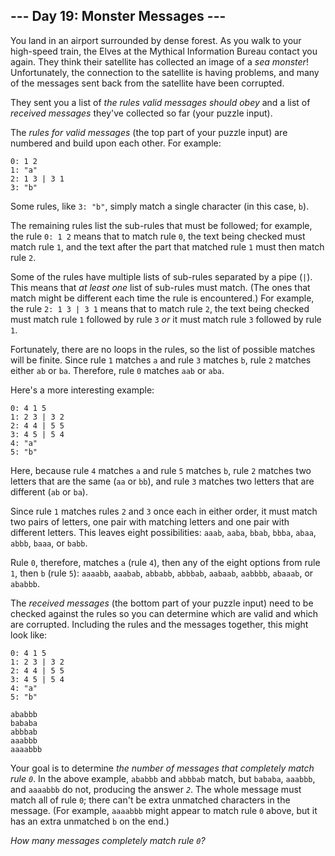 ﻿
## --- Day 19: Monster Messages ---

You land in an airport surrounded by dense forest. As you walk to your high-speed train, the Elves at the  Mythical Information Bureau  contact you again. They think their satellite has collected an image of a  _sea monster_! Unfortunately, the connection to the satellite is having problems, and many of the messages sent back from the satellite have been corrupted.

They sent you a list of  _the rules valid messages should obey_  and a list of  _received messages_  they've collected so far (your puzzle input).

The  _rules for valid messages_  (the top part of your puzzle input) are numbered and build upon each other. For example:

```
0: 1 2
1: "a"
2: 1 3 | 3 1
3: "b"

```

Some rules, like  `3: "b"`, simply match a single character (in this case,  `b`).

The remaining rules list the sub-rules that must be followed; for example, the rule  `0: 1 2`  means that to match rule  `0`, the text being checked must match rule  `1`, and the text after the part that matched rule  `1`  must then match rule  `2`.

Some of the rules have multiple lists of sub-rules separated by a pipe (`|`). This means that  _at least one_  list of sub-rules must match. (The ones that match might be different each time the rule is encountered.) For example, the rule  `2: 1 3 | 3 1`  means that to match rule  `2`, the text being checked must match rule  `1`  followed by rule  `3`  _or_  it must match rule  `3`  followed by rule  `1`.

Fortunately, there are no loops in the rules, so the list of possible matches will be finite. Since rule  `1`  matches  `a`  and rule  `3`  matches  `b`, rule  `2`  matches either  `ab`  or  `ba`. Therefore, rule  `0`  matches  `aab`  or  `aba`.

Here's a more interesting example:

```
0: 4 1 5
1: 2 3 | 3 2
2: 4 4 | 5 5
3: 4 5 | 5 4
4: "a"
5: "b"

```

Here, because rule  `4`  matches  `a`  and rule  `5`  matches  `b`, rule  `2`  matches two letters that are the same (`aa`  or  `bb`), and rule  `3`  matches two letters that are different (`ab`  or  `ba`).

Since rule  `1`  matches rules  `2`  and  `3`  once each in either order, it must match two pairs of letters, one pair with matching letters and one pair with different letters. This leaves eight possibilities:  `aaab`,  `aaba`,  `bbab`,  `bbba`,  `abaa`,  `abbb`,  `baaa`, or  `babb`.

Rule  `0`, therefore, matches  `a`  (rule  `4`), then any of the eight options from rule  `1`, then  `b`  (rule  `5`):  `aaaabb`,  `aaabab`,  `abbabb`,  `abbbab`,  `aabaab`,  `aabbbb`,  `abaaab`, or  `ababbb`.

The  _received messages_  (the bottom part of your puzzle input) need to be checked against the rules so you can determine which are valid and which are corrupted. Including the rules and the messages together, this might look like:

```
0: 4 1 5
1: 2 3 | 3 2
2: 4 4 | 5 5
3: 4 5 | 5 4
4: "a"
5: "b"

ababbb
bababa
abbbab
aaabbb
aaaabbb

```

Your goal is to determine  _the number of messages that completely match rule  `0`_. In the above example,  `ababbb`  and  `abbbab`  match, but  `bababa`,  `aaabbb`, and  `aaaabbb`  do not, producing the answer  _`2`_. The whole message must match all of rule  `0`; there can't be extra unmatched characters in the message. (For example,  `aaaabbb`  might appear to match rule  `0`  above, but it has an extra unmatched  `b`  on the end.)

_How many messages completely match rule  `0`?_